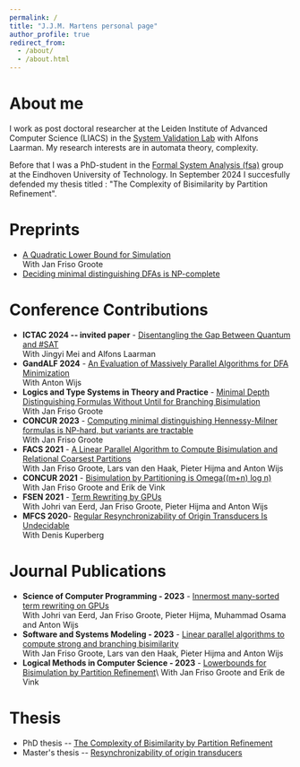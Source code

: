 ```yaml
---
permalink: /
title: "J.J.M. Martens personal page"
author_profile: true
redirect_from: 
  - /about/
  - /about.html
---
```


# About me
I work as post doctoral researcher at the Leiden Institute of Advanced Computer Science (LIACS) in the [System Validation Lab](https://svl.liacs.nl/) with Alfons Laarman.
My research interests are in automata theory, complexity.

Before that I was a PhD-student in the [Formal System Analysis (fsa)](https://fsa.win.tue.nl/) group at the Eindhoven University of Technology. 
In September 2024 I succesfully defended my thesis titled : "The Complexity of Bisimilarity by Partition Refinement".

# Preprints
- [A Quadratic Lower Bound for Simulation](https://arxiv.org/abs/2411.14067)\
  With Jan Friso Groote
- [Deciding minimal distinguishing DFAs is NP-complete](https://arxiv.org/abs/2306.03533)

# Conference Contributions
- **ICTAC 2024 -- invited paper** - [Disentangling the Gap Between Quantum and #SAT](https://doi.org/10.1007/978-3-031-77019-7_2)\
   With Jingyi Mei and Alfons Laarman
- **GandALF 2024** - [An Evaluation of Massively Parallel Algorithms for DFA Minimization](https://doi.org/10.4204/EPTCS.409.13)\
    With Anton Wijs
- **Logics and Type Systems in Theory and Practice** -
  [Minimal Depth Distinguishing Formulas Without Until for Branching Bisimulation](https://doi.org/10.1007/978-3-031-61716-4_12)\
  With Jan Friso Groote
- **CONCUR 2023** - [Computing minimal distinguishing Hennessy-Milner formulas is NP-hard, but variants are tractable
](https://doi.org/10.4230/LIPIcs.CONCUR.2023.32)\
    With Jan Friso Groote
- **FACS 2021** - [A Linear Parallel Algorithm to Compute Bisimulation and Relational Coarsest Partitions](https://arxiv.org/pdf/2105.11788.pdf)\
    With Jan Friso Groote, Lars van den Haak, Pieter Hijma and Anton Wijs 
- **CONCUR 2021** - [Bisimulation by Partitioning is Omega((m+n) log n)](https://doi.org/10.4230/LIPIcs.CONCUR.2021.31)\
    With Jan Friso Groote and Erik de Vink
- **FSEN 2021** - [Term Rewriting by GPUs](https://arxiv.org/pdf/2009.07174.pdf)\
    With Johri van Eerd, Jan Friso Groote, Pieter Hijma and Anton Wijs 
- **MFCS 2020**- [Regular Resynchronizability of Origin Transducers Is Undecidable](https://doi.org/10.4230/LIPIcs.MFCS.2020.58)\
    With Denis Kuperberg

# Journal Publications
- **Science of Computer Programming - 2023** - [Innermost many-sorted term rewriting on GPUs](https://www.sciencedirect.com/science/article/pii/S0167642322001435)\
    With Johri van Eerd, Jan Friso Groote, Pieter Hijma, Muhammad Osama and Anton Wijs 
- **Software and Systems Modeling - 2023** - [Linear parallel algorithms to compute strong and branching bisimilarity](https://doi.org/10.1016/j.scico.2022.102910)\
    With Jan Friso Groote, Lars van den Haak, Pieter Hijma and Anton Wijs
- **Logical Methods in Computer Science - 2023** - [Lowerbounds for Bisimulation by Partition Refinement](https://doi.org/10.46298/lmcs-19(2:10)2023)\
    With Jan Friso Groote and Erik de Vink

# Thesis
- PhD thesis -- [The Complexity of Bisimilarity by Partition Refinement](https://research.tue.nl/en/publications/the-complexity-of-bisimilarity-by-partition-refinement)
- Master's thesis -- [Resynchronizability of origin transducers](https://www.cs.ru.nl/masters-theses/2019/J_Martens___Resynchronizability_of_origin_transducers.pdf)

